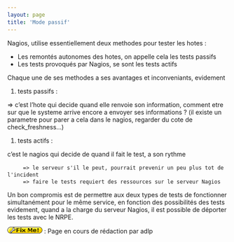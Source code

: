 ```yaml
---
layout: page
title: 'Mode passif'
---
```


Nagios, utilise essentiellement deux methodes pour tester les hotes :

-   Les remontés autonomes des hotes, on appelle cela les tests passifs
-   Les tests provoqués par Nagios, se sont les tests actifs

Chaque une de ses methodes a ses avantages et inconveniants, evidement

1.  tests passifs :

⇒ c’est l’hote qui decide quand elle renvoie son information, comment
etre sur que le systeme arrive encore a envoyer ses informations ? (il
existe un parametre pour parer a cela dans le nagios, regarder du cote
de check\_freshness…)

1.  tests actifs :

c’est le nagios qui decide de quand il fait le test, a son rythme

~~~~ {.code}
     => le serveur s'il le peut, pourrait prevenir un peu plus tot de l'incident
     => faire le tests requiert des ressources sur le serveur Nagios
~~~~

Un bon compromis est de permettre aux deux types de tests de fonctionner
simultanément pour le même service, en fonction des possibilités des
tests evidement, quand a la charge du serveur Nagios, il est possible de
déporter les tests avec le NRPE.

![FIXME](../lib/images/smileys/fixme.gif) : Page en cours de rédaction
par adlp